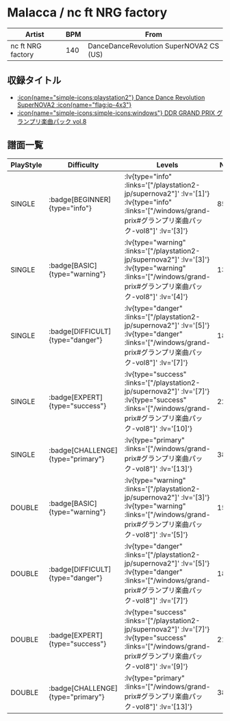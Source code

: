 # Malacca / nc ft NRG factory

|Artist|BPM|From|
|------|---|----|
|nc ft NRG factory|140|DanceDanceRevolution SuperNOVA2 CS (US)|

## 収録タイトル

- [ :icon{name="simple-icons:playstation2"} Dance Dance Revolution SuperNOVA2 :icon{name="flag:jp-4x3"} ](/playstation2-jp/supernova2)
- [ :icon{name="simple-icons:simple-icons:windows"} DDR GRAND PRIX グランプリ楽曲パック vol.8](/windows/grand-prix#グランプリ楽曲パック-vol8)

## 譜面一覧

|PlayStyle|Difficulty|Levels|Notes|Movie|
|---------|----------|------|-----|-----|
|SINGLE| :badge[BEGINNER]{type="info"} | :lv{type="info" :links='["/playstation2-jp/supernova2"]' :lv='[1]'}  :lv{type="info" :links='["/windows/grand-prix#グランプリ楽曲パック-vol8"]' :lv='[3]'} |85/0||
|SINGLE| :badge[BASIC]{type="warning"} | :lv{type="warning" :links='["/playstation2-jp/supernova2"]' :lv='[3]'}  :lv{type="warning" :links='["/windows/grand-prix#グランプリ楽曲パック-vol8"]' :lv='[4]'} |139/2||
|SINGLE| :badge[DIFFICULT]{type="danger"} | :lv{type="danger" :links='["/playstation2-jp/supernova2"]' :lv='[5]'}  :lv{type="danger" :links='["/windows/grand-prix#グランプリ楽曲パック-vol8"]' :lv='[7]'} |183/2||
|SINGLE| :badge[EXPERT]{type="success"} | :lv{type="success" :links='["/playstation2-jp/supernova2"]' :lv='[7]'}  :lv{type="success" :links='["/windows/grand-prix#グランプリ楽曲パック-vol8"]' :lv='[10]'} |229/3||
|SINGLE| :badge[CHALLENGE]{type="primary"} | :lv{type="primary" :links='["/windows/grand-prix#グランプリ楽曲パック-vol8"]' :lv='[13]'} |385/18||
|DOUBLE| :badge[BASIC]{type="warning"} | :lv{type="warning" :links='["/playstation2-jp/supernova2"]' :lv='[3]'}  :lv{type="warning" :links='["/windows/grand-prix#グランプリ楽曲パック-vol8"]' :lv='[5]'} |150/2||
|DOUBLE| :badge[DIFFICULT]{type="danger"} | :lv{type="danger" :links='["/playstation2-jp/supernova2"]' :lv='[5]'}  :lv{type="danger" :links='["/windows/grand-prix#グランプリ楽曲パック-vol8"]' :lv='[7]'} |186/3||
|DOUBLE| :badge[EXPERT]{type="success"} | :lv{type="success" :links='["/playstation2-jp/supernova2"]' :lv='[7]'}  :lv{type="success" :links='["/windows/grand-prix#グランプリ楽曲パック-vol8"]' :lv='[9]'} |219/1||
|DOUBLE| :badge[CHALLENGE]{type="primary"} | :lv{type="primary" :links='["/windows/grand-prix#グランプリ楽曲パック-vol8"]' :lv='[13]'} |389/1||
